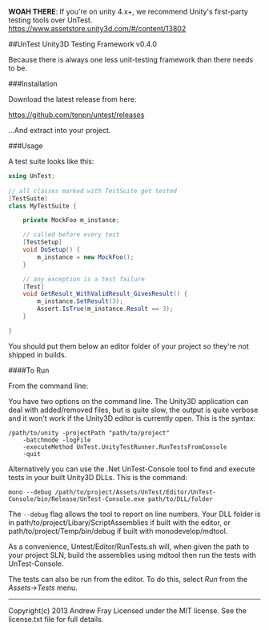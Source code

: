 **WOAH THERE**: If you're on unity 4.x+, we recommend Unity's first-party testing tools over UnTest. https://www.assetstore.unity3d.com/#/content/13802

##UnTest Unity3D Testing Framework v0.4.0

Because there is always one less unit-testing framework than there needs to be.

###Installation

Download the latest release from here:

https://github.com/tenpn/untest/releases

...And extract into your project.

###Usage

A test suite looks like this:

```C#
using UnTest;
    
// all classes marked with TestSuite get tested 
[TestSuite]
class MyTestSuite {

    private MockFoo m_instance;

    // called before every test        
    [TestSetup]
    void DoSetup() {
        m_instance = new MockFoo();
    }

    // any exception is a test failure
    [Test]
    void GetResult_WithValidResult_GivesResult() {
        m_instance.SetResult(3);
        Assert.IsTrue(m_instance.Result == 3); 
    }

}
```

You should put them below an editor folder of your project so they're not shipped in builds.

####To Run

From the command line: 

You have two options on the command line. The Unity3D application can deal with added/removed files, but is quite slow, the output is quite verbose and it won't work if the Unity3D editor is currently open. This is the syntax: 

    /path/to/unity -projectPath "path/to/project" 
        -batchmode -logFile 
        -executeMethod UnTest.UnityTestRunner.RunTestsFromConsole 
        -quit
        
Alternatively you can use the .Net UnTest-Console tool to find and execute tests in your built Unity3D DLLs. This is the command:

    mono --debug /path/to/project/Assets/UnTest/Editor/UnTest-Console/bin/Release/UnTest-Console.exe path/to/DLL/folder
    
The `--debug` flag allows the tool to report on line numbers. Your DLL folder is in path/to/project/Libary/ScriptAssemblies if built with the editor, or path/to/project/Temp/bin/debug if built with monodevelop/mdtool. 

As a convenience, Untest/Editor/RunTests.sh will, when given the path to your project SLN, build the assemblies using mdtool then run the tests with UnTest-Console.
        
The tests can also be run from the editor. To do this, select _Run_ from the _Assets->Tests_ menu.

---

Copyright(c) 2013 Andrew Fray
Licensed under the MIT license. See the license.txt file for full details.
